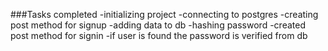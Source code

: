 ###Tasks completed
-initializing project
-connecting to postgres
-creating post method for signup
-adding data to db
-hashing password
-created post method for signin
-if user is found the password is verified from db